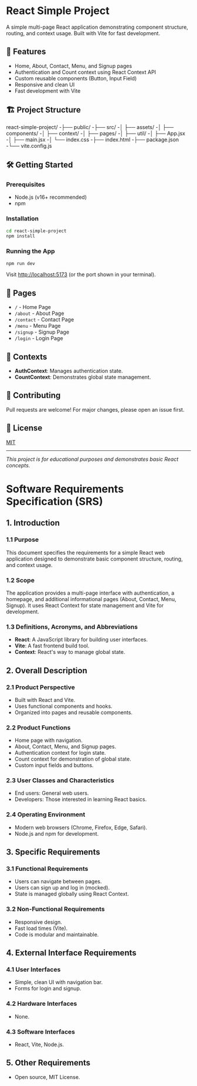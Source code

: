 # React Simple Project

A simple multi-page React application demonstrating component structure, routing, and context usage. Built with Vite for fast development.

## 🚀 Features

- Home, About, Contact, Menu, and Signup pages
- Authentication and Count context using React Context API
- Custom reusable components (Button, Input Field)
- Responsive and clean UI
- Fast development with Vite

## 🏗️ Project Structure
react-simple-project/
-├── public/
-├── src/
-│ ├── assets/
-│ ├── components/
-│ ├── context/
-│ ├── pages/
-│ ├── util/
-│ ├── App.jsx
-│ ├── main.jsx
-│ └── index.css
-├── index.html
-├── package.json
-└── vite.config.js


## 🛠️ Getting Started

### Prerequisites

- Node.js (v16+ recommended)
- npm

### Installation

```bash
cd react-simple-project
npm install
```

### Running the App

```bash
npm run dev
```

Visit [http://localhost:5173](http://localhost:5173) (or the port shown in your terminal).

## 📂 Pages

- `/` - Home Page
- `/about` - About Page
- `/contact` - Contact Page
- `/menu` - Menu Page
- `/signup` - Signup Page
- `/login` - Login Page

## 🧩 Contexts

- **AuthContext**: Manages authentication state.
- **CountContext**: Demonstrates global state management.

## 🤝 Contributing

Pull requests are welcome! For major changes, please open an issue first.

## 📄 License

[MIT](LICENSE)

---

*This project is for educational purposes and demonstrates basic React concepts.*

# Software Requirements Specification (SRS)

## 1. Introduction

### 1.1 Purpose
This document specifies the requirements for a simple React web application designed to demonstrate basic component structure, routing, and context usage.

### 1.2 Scope
The application provides a multi-page interface with authentication, a homepage, and additional informational pages (About, Contact, Menu, Signup). It uses React Context for state management and Vite for development.

### 1.3 Definitions, Acronyms, and Abbreviations
- **React**: A JavaScript library for building user interfaces.
- **Vite**: A fast frontend build tool.
- **Context**: React's way to manage global state.

## 2. Overall Description

### 2.1 Product Perspective
- Built with React and Vite.
- Uses functional components and hooks.
- Organized into pages and reusable components.

### 2.2 Product Functions
- Home page with navigation.
- About, Contact, Menu, and Signup pages.
- Authentication context for login state.
- Count context for demonstration of global state.
- Custom input fields and buttons.

### 2.3 User Classes and Characteristics
- End users: General web users.
- Developers: Those interested in learning React basics.

### 2.4 Operating Environment
- Modern web browsers (Chrome, Firefox, Edge, Safari).
- Node.js and npm for development.

## 3. Specific Requirements

### 3.1 Functional Requirements
- Users can navigate between pages.
- Users can sign up and log in (mocked).
- State is managed globally using React Context.

### 3.2 Non-Functional Requirements
- Responsive design.
- Fast load times (Vite).
- Code is modular and maintainable.

## 4. External Interface Requirements

### 4.1 User Interfaces
- Simple, clean UI with navigation bar.
- Forms for login and signup.

### 4.2 Hardware Interfaces
- None.

### 4.3 Software Interfaces
- React, Vite, Node.js.

## 5. Other Requirements
- Open source, MIT License.

